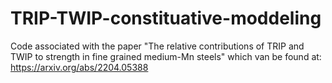 # TRIP-TWIP-constituative-moddeling
Code associated with the paper "The relative contributions of TRIP and TWIP to strength in fine grained medium-Mn steels" which van be found at: https://arxiv.org/abs/2204.05388
